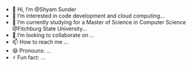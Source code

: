- 👋 Hi, I’m @Shyam Sunder
- 👀 I’m interested in code development and cloud computing...
- 🌱 I’m currently studying for a Master of Science in Computer Science @Fitchburg State University...
- 💞️ I’m looking to collaborate on ...
- 📫 How to reach me ...
- 😄 Pronouns: ...
- ⚡ Fun fact: ...

<!---
ssdaggupati/ssdaggupati is a ✨ special ✨ repository because its `README.md` (this file) appears on your GitHub profile.
You can click the Preview link to take a look at your changes.
--->
